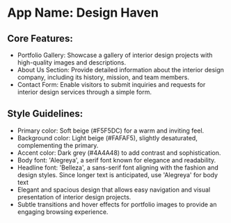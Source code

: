 # **App Name**: Design Haven

## Core Features:

- Portfolio Gallery: Showcase a gallery of interior design projects with high-quality images and descriptions.
- About Us Section: Provide detailed information about the interior design company, including its history, mission, and team members.
- Contact Form: Enable visitors to submit inquiries and requests for interior design services through a simple form.

## Style Guidelines:

- Primary color: Soft beige (#F5F5DC) for a warm and inviting feel.
- Background color: Light beige (#FAFAF5), slightly desaturated, complementing the primary.
- Accent color: Dark grey (#4A4A48) to add contrast and sophistication.
- Body font: 'Alegreya', a serif font known for elegance and readability.
- Headline font: 'Belleza', a sans-serif font aligning with the fashion and design styles. Since longer text is anticipated, use 'Alegreya' for body text
- Elegant and spacious design that allows easy navigation and visual presentation of interior design projects.
- Subtle transitions and hover effects for portfolio images to provide an engaging browsing experience.